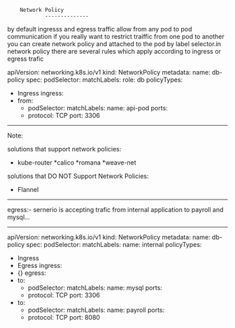 		Network Policy
                --------------

by default ingresss and egress traffic allow from any pod to pod communication if you really want
to restrict traiffic from one pod to another you can create network policy and attached to the pod
by label selector.in network policy there are several rules which apply according to ingress
or egress trafic


apiVersion: networking.k8s.io/v1
kind: NetworkPolicy
metadata:
  name: db-policy
spec:
  podSelector:
    matchLabels:
      role: db
  policyTypes:
  - Ingress
  ingress:
  - from:
    - podSelector:
        matchLabels:
          name: api-pod
    ports:
    - protocol: TCP
      port: 3306

---------------------------------------------------------------------

Note:

solutions that support network policies:
* kube-router
*calico
*romana
*weave-net

solutions that DO NOT Support Network Policies:

* Flannel

--------------------------------------------

egress:- sernerio is accepting trafic from internal application to payroll and mysql...

-------

apiVersion: networking.k8s.io/v1
kind: NetworkPolicy
metadata:
  name: db-policy
spec:
  podSelector:
    matchLabels:
      name: internal 
  policyTypes:
  - Ingress
  - Egress
  ingress:
  - {}
  egress:
  - to:
    - podSelector:
        matchLabels:
          name: mysql
    ports:
    - protocol: TCP
      port: 3306
  - to:
    - podSelector:
        matchLabels:
          name: payroll
    ports:
    - protocol: TCP
      port: 8080
